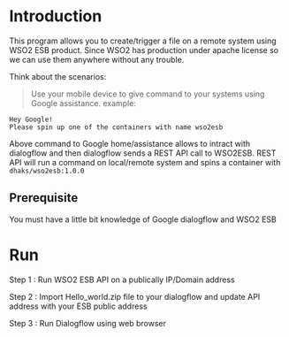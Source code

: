 # Introduction
This program allows you to create/trigger a file on a remote system using WSO2 ESB product. Since WSO2 has production under apache license so we can use them anywhere without any trouble.

Think about the scenarios:
> Use your mobile device to give command to your systems using Google assistance. 
example:
```
Hey Google!
Please spin up one of the containers with name wso2esb
```
Above command to Google home/assistance allows to intract with dialogflow and then dialogflow sends a REST API call to WSO2ESB. REST API will run a command on local/remote system and spins a container with `dhaks/wso2esb:1.0.0`

## Prerequisite
You must have a little bit knowledge of Google dialogflow and WSO2 ESB

# Run
Step 1 : Run WSO2 ESB API on a publically IP/Domain address

Step 2 : Import Hello_world.zip file to your dialogflow and update API address with your ESB public address

Step 3 : Run Dialogflow using web browser
